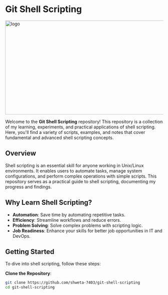 # Git Shell Scripting

<img src="https://bashlogo.com/img/logo/jpg/full_colored_light.jpg" alt="logo" height="300" width="600">

Welcome to the **Git Shell Scripting** repository! This repository is a collection of my learning, experiments, and practical applications of shell scripting. Here, you'll find a variety of scripts, examples, and notes that cover fundamental and advanced shell scripting concepts.

## Overview

Shell scripting is an essential skill for anyone working in Unix/Linux environments. It enables users to automate tasks, manage system configurations, and perform complex operations with simple scripts. This repository serves as a practical guide to shell scripting, documenting my progress and findings.

## Why Learn Shell Scripting?

- **Automation**: Save time by automating repetitive tasks.
- **Efficiency**: Streamline workflows and reduce errors.
- **Problem Solving**: Solve complex problems with scripting logic.
- **Job Readiness**: Enhance your skills for better job opportunities in IT and DevOps.

## Getting Started

To dive into shell scripting, follow these steps:

 **Clone the Repository**:
   ```bash
   git clone https://github.com/shweta-7403/git-shell-scripting
   cd git-shell-scripting
